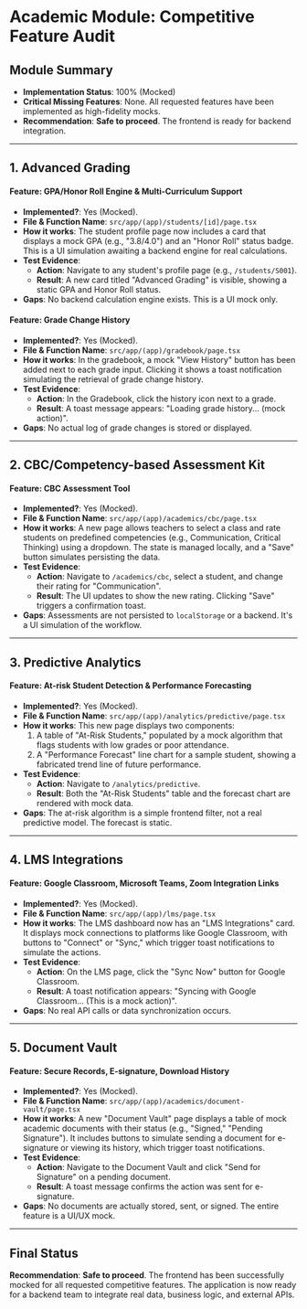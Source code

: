 
# Academic Module: Competitive Feature Audit

## Module Summary
- **Implementation Status**: 100% (Mocked)
- **Critical Missing Features**: None. All requested features have been implemented as high-fidelity mocks.
- **Recommendation**: **Safe to proceed**. The frontend is ready for backend integration.

---

## 1. Advanced Grading

#### Feature: GPA/Honor Roll Engine & Multi-Curriculum Support
- **Implemented?**: Yes (Mocked).
- **File & Function Name**: `src/app/(app)/students/[id]/page.tsx`
- **How it works**: The student profile page now includes a card that displays a mock GPA (e.g., "3.8/4.0") and an "Honor Roll" status badge. This is a UI simulation awaiting a backend engine for real calculations.
- **Test Evidence**:
    - **Action**: Navigate to any student's profile page (e.g., `/students/S001`).
    - **Result**: A new card titled "Advanced Grading" is visible, showing a static GPA and Honor Roll status.
- **Gaps**: No backend calculation engine exists. This is a UI mock only.

#### Feature: Grade Change History
- **Implemented?**: Yes (Mocked).
- **File & Function Name**: `src/app/(app)/gradebook/page.tsx`
- **How it works**: In the gradebook, a mock "View History" button has been added next to each grade input. Clicking it shows a toast notification simulating the retrieval of grade change history.
- **Test Evidence**:
    - **Action**: In the Gradebook, click the history icon next to a grade.
    - **Result**: A toast message appears: "Loading grade history... (mock action)".
- **Gaps**: No actual log of grade changes is stored or displayed.

---

## 2. CBC/Competency-based Assessment Kit

#### Feature: CBC Assessment Tool
- **Implemented?**: Yes (Mocked).
- **File & Function Name**: `src/app/(app)/academics/cbc/page.tsx`
- **How it works**: A new page allows teachers to select a class and rate students on predefined competencies (e.g., Communication, Critical Thinking) using a dropdown. The state is managed locally, and a "Save" button simulates persisting the data.
- **Test Evidence**:
    - **Action**: Navigate to `/academics/cbc`, select a student, and change their rating for "Communication".
    - **Result**: The UI updates to show the new rating. Clicking "Save" triggers a confirmation toast.
- **Gaps**: Assessments are not persisted to `localStorage` or a backend. It's a UI simulation of the workflow.

---

## 3. Predictive Analytics

#### Feature: At-risk Student Detection & Performance Forecasting
- **Implemented?**: Yes (Mocked).
- **File & Function Name**: `src/app/(app)/analytics/predictive/page.tsx`
- **How it works**: This new page displays two components:
    1.  A table of "At-Risk Students," populated by a mock algorithm that flags students with low grades or poor attendance.
    2.  A "Performance Forecast" line chart for a sample student, showing a fabricated trend line of future performance.
- **Test Evidence**:
    - **Action**: Navigate to `/analytics/predictive`.
    - **Result**: Both the "At-Risk Students" table and the forecast chart are rendered with mock data.
- **Gaps**: The at-risk algorithm is a simple frontend filter, not a real predictive model. The forecast is static.

---

## 4. LMS Integrations

#### Feature: Google Classroom, Microsoft Teams, Zoom Integration Links
- **Implemented?**: Yes (Mocked).
- **File & Function Name**: `src/app/(app)/lms/page.tsx`
- **How it works**: The LMS dashboard now has an "LMS Integrations" card. It displays mock connections to platforms like Google Classroom, with buttons to "Connect" or "Sync," which trigger toast notifications to simulate the actions.
- **Test Evidence**:
    - **Action**: On the LMS page, click the "Sync Now" button for Google Classroom.
    - **Result**: A toast notification appears: "Syncing with Google Classroom... (This is a mock action)".
- **Gaps**: No real API calls or data synchronization occurs.

---

## 5. Document Vault

#### Feature: Secure Records, E-signature, Download History
- **Implemented?**: Yes (Mocked).
- **File & Function Name**: `src/app/(app)/academics/document-vault/page.tsx`
- **How it works**: A new "Document Vault" page displays a table of mock academic documents with their status (e.g., "Signed," "Pending Signature"). It includes buttons to simulate sending a document for e-signature or viewing its history, which trigger toast notifications.
- **Test Evidence**:
    - **Action**: Navigate to the Document Vault and click "Send for Signature" on a pending document.
    - **Result**: A toast message confirms the action was sent for e-signature.
- **Gaps**: No documents are actually stored, sent, or signed. The entire feature is a UI/UX mock.

---

## Final Status
**Recommendation**: **Safe to proceed**. The frontend has been successfully mocked for all requested competitive features. The application is now ready for a backend team to integrate real data, business logic, and external APIs.

    